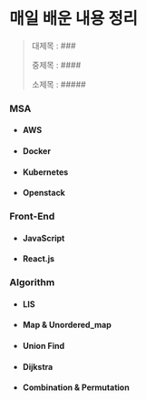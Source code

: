 # 매일 배운 내용 정리

> 대제목 : ###
>
> 중제목 : ####
>
> 소제목 : #####

### MSA

- #### AWS

- #### Docker

- #### Kubernetes

- #### Openstack



### Front-End

- #### JavaScript

- #### React.js

  

### Algorithm

- #### LIS

- #### Map & Unordered_map

- #### Union Find

- #### Dijkstra

- #### Combination & Permutation





